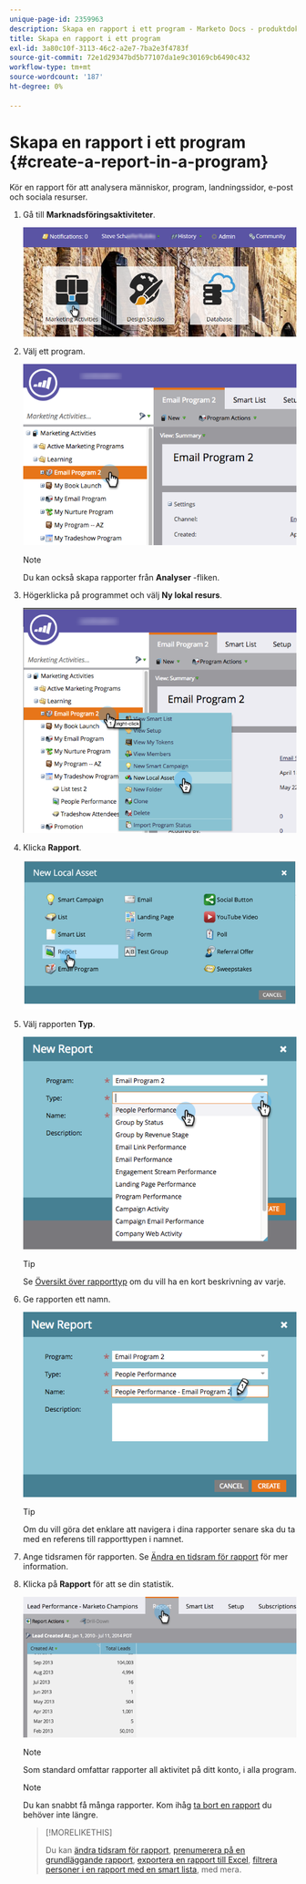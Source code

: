 ```yaml
---
unique-page-id: 2359963
description: Skapa en rapport i ett program - Marketo Docs - produktdokumentation
title: Skapa en rapport i ett program
exl-id: 3a80c10f-3113-46c2-a2e7-7ba2e3f4783f
source-git-commit: 72e1d29347bd5b77107da1e9c30169cb6490c432
workflow-type: tm+mt
source-wordcount: '187'
ht-degree: 0%

---
```


# Skapa en rapport i ett program {#create-a-report-in-a-program}

Kör en rapport för att analysera människor, program, landningssidor, e-post och sociala resurser.

1. Gå till **Marknadsföringsaktiviteter**.

   ![](assets/login-marketing-activities.png)

1. Välj ett program.

   ![](assets/selectprogramreport.png)

   >[!NOTE]
   >
   >Du kan också skapa rapporter från **Analyser** -fliken.

1. Högerklicka på programmet och välj **Ny lokal resurs**.

   ![](assets/programrightclick-asset.png)

1. Klicka **Rapport**.

   ![](assets/image2014-9-15-18-3a36-3a46.png)

1. Välj rapporten **Typ**.

   ![](assets/choosereport.png)

   >[!TIP]
   >
   >Se [Översikt över rapporttyp](https://docs.marketo.com/display/DOCS/Report+Type+Overview) om du vill ha en kort beskrivning av varje.

1. Ge rapporten ett namn.

   ![](assets/namereport.png)

   >[!TIP]
   >
   >Om du vill göra det enklare att navigera i dina rapporter senare ska du ta med en referens till rapporttypen i namnet.

1. Ange tidsramen för rapporten. Se [Ändra en tidsram för rapport](/help/marketo/product-docs/reporting/basic-reporting/editing-reports/change-a-report-time-frame.md) för mer information.

1. Klicka på **Rapport** för att se din statistik.

   ![](assets/image2014-9-15-18-3a38-3a5.png)

   >[!NOTE]
   >
   >Som standard omfattar rapporter all aktivitet på ditt konto, i alla program.

   >[!NOTE]
   >
   >Du kan snabbt få många rapporter. Kom ihåg [ta bort en rapport](/help/marketo/product-docs/reporting/basic-reporting/report-activity/delete-a-report.md) du behöver inte längre.

   >[!MORELIKETHIS]
   >
   >Du kan [ändra tidsram för rapport](/help/marketo/product-docs/reporting/basic-reporting/editing-reports/change-a-report-time-frame.md), [prenumerera på en grundläggande rapport](/help/marketo/product-docs/reporting/basic-reporting/report-subscriptions/subscribe-to-a-basic-report.md), [exportera en rapport till Excel](/help/marketo/product-docs/reporting/basic-reporting/report-activity/export-a-report-to-excel.md), [filtrera personer i en rapport med en smart lista](/help/marketo/product-docs/reporting/basic-reporting/editing-reports/filter-people-in-a-report-with-a-smart-list.md), med mera.
